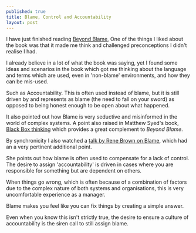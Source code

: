 ```yaml
---
published: true
title: Blame, Control and Accountability
layout: post
---
```

I have just finished reading [Beyond Blame](http://shop.oreilly.com/product/0636920033981.do), One of the things I liked about the book was that it made me think and challenged preconceptions I didn't realise I had. 

I already believe in a lot of what the book was saying, yet I found some ideas and scenarios in the book which got me thinking about the language and terms which are used, even in 'non-blame' environments, and how they can be mis-used.

Such as Accountability. This is often used instead of blame, but it is still driven by and represents as blame (the need to fall on your sword) as opposed to being honest enough to be open about what happened.

It also pointed out how Blame is very seductive and misinformed in the world of complex systems. A point also raised in Matthew Syed's book, [Black Box thinking](http://www.matthewsyed.co.uk/blackboxthinking/) which provides a great complement to _Beyond Blame_.

By synchronicity I also watched a [talk by Rene Brown on Blame](https://www.youtube.com/watch?v=RZWf2_2L2v8), which had an a very pertinent additional point.

She points out how blame is often used to compensate for a lack of control. The desire to assign 'accountability' is driven in cases where you are responsible for something but are dependent on others.

When things go wrong, which is often because of a combination of factors due to the complex nature of both systems and organisations, this is very uncomfortable experience as a manager. 

Blame makes you feel like you can fix things by creating a simple answer.

Even when you know this isn't strictly true, the desire to ensure a culture of accountability is the siren call to still assign blame.